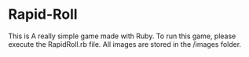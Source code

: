 # Rapid-Roll
This is A really simple game made with Ruby. To run this game, please execute the RapidRoll.rb file.
All images are stored in the /images folder.
